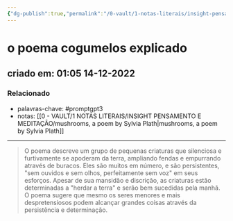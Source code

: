 ```yaml
---
{"dg-publish":true,"permalink":"/0-vault/1-notas-literais/insight-pensamento-e-meditacao/o-poema-cogumelos-explicado/","tags":["promptgpt3"],"dgHomeLink":true,"dgShowLocalGraph":true,"dgShowFileTree":true,"dgEnableSearch":true}
---
```


# o poema cogumelos explicado
## criado em: 01:05 14-12-2022

### Relacionado
- palavras-chave: #promptgpt3 
- notas: [[0 - VAULT/1 NOTAS LITERAIS/INSIGHT PENSAMENTO E MEDITAÇÃO/mushrooms, a poem by Sylvia Plath\|mushrooms, a poem by Sylvia Plath]]
---
>O poema descreve um grupo de pequenas criaturas que silenciosa e furtivamente se apoderam da terra, ampliando fendas e empurrando através de buracos. Eles são muitos em número, e são persistentes, "sem ouvidos e sem olhos, perfeitamente sem voz" em seus esforços. Apesar de sua mansidão e discrição, as criaturas estão determinadas a "herdar a terra" e serão bem sucedidas pela manhã. O poema sugere que mesmo os seres menores e mais despretensiosos podem alcançar grandes coisas através da persistência e determinação.
